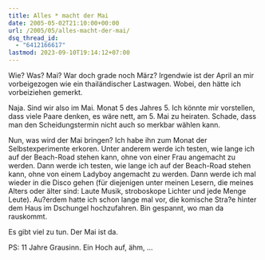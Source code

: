 ```yaml
---
title: Alles * macht der Mai
date: 2005-05-02T21:10:00+00:00
url: /2005/05/alles-macht-der-mai/
dsq_thread_id:
  - "6412166617"
lastmod: 2023-09-10T19:14:12+07:00
---
```

Wie? Was? Mai? War doch grade noch März? Irgendwie ist der April an mir vorbeigezogen wie ein thailändischer Lastwagen. Wobei, den hätte ich vorbeiziehen gemerkt.

Naja. Sind wir also im Mai. Monat 5 des Jahres 5. Ich könnte mir vorstellen, dass viele Paare denken, es wäre nett, am 5. Mai zu heiraten. Schade, dass man den Scheidungstermin nicht auch so merkbar wählen kann.

Nun, was wird der Mai bringen? Ich habe ihn zum Monat der Selbstexperimente erkoren. Unter anderem werde ich testen, wie lange ich auf der Beach-Road stehen kann, ohne von einer Frau angemacht zu werden. Dann werde ich testen, wie lange ich auf der Beach-Road stehen kann, ohne von einem Ladyboy angemacht zu werden. Dann werde ich mal wieder in die Disco gehen (für diejenigen unter meinen Lesern, die meines Alters oder älter sind: Laute Musik, stroboskope Lichter und jede Menge Leute). Au?erdem hatte ich schon lange mal vor, die komische Stra?e hinter dem Haus im Dschungel hochzufahren. Bin gespannt, wo man da rauskommt.

Es gibt viel zu tun. Der Mai ist da.

PS: 11 Jahre Grausinn. Ein Hoch auf, ähm, ...
